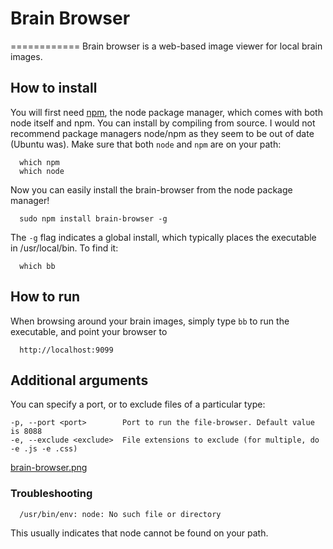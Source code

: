 # Brain Browser
============
Brain browser is a web-based image viewer for local brain images.

## How to install
You will first need [npm](https://nodejs.org/), the node package manager, which comes with both node itself and npm. You can install by compiling from source. I would not recommend package managers node/npm as they seem to be out of date (Ubuntu was). Make sure that both `node` and `npm` are on your path:

      which npm
      which node

Now you can easily install the brain-browser from the node package manager!

      sudo npm install brain-browser -g

The `-g` flag indicates a global install, which typically places the executable in /usr/local/bin. To find it:

      which bb


## How to run
When browsing around your brain images, simply type `bb` to run the executable, and point your browser to

      http://localhost:9099

## Additional arguments
You can specify a port, or to exclude files of a particular type:

    -p, --port <port>        Port to run the file-browser. Default value is 8088
    -e, --exclude <exclude>  File extensions to exclude (for multiple, do -e .js -e .css)


[brain-browser.png](brain-browser.png)

### Troubleshooting

      /usr/bin/env: node: No such file or directory

This usually indicates that node cannot be found on your path.
